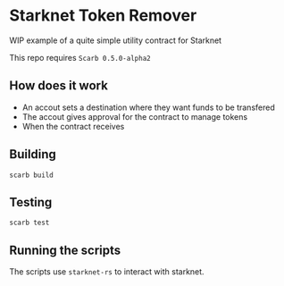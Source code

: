 # Starknet Token Remover

WIP example of a quite simple utility contract for Starknet

This repo requires `Scarb 0.5.0-alpha2`

## How does it work

- An accout sets a destination where they want funds to be transfered
- The accout gives approval for the contract to manage tokens
- When the contract receives

## Building

```
scarb build
```

## Testing

```
scarb test
```

## Running the scripts

The scripts use `starknet-rs` to interact with starknet.
